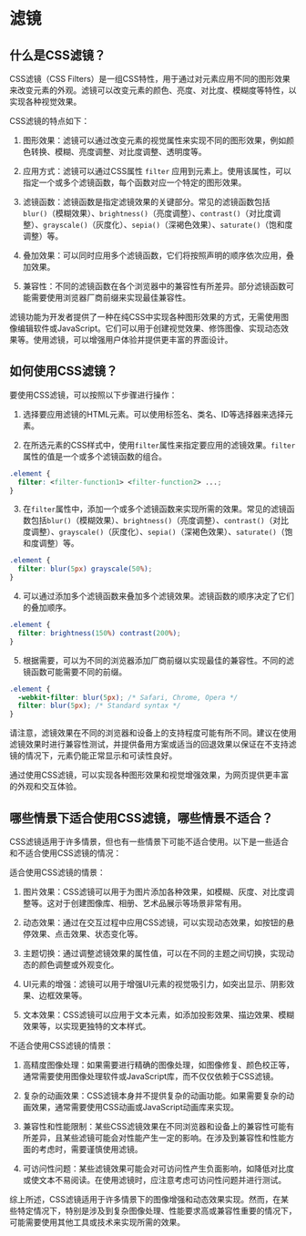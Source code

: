 # 滤镜

## 什么是CSS滤镜？
CSS滤镜（CSS Filters）是一组CSS特性，用于通过对元素应用不同的图形效果来改变元素的外观。滤镜可以改变元素的颜色、亮度、对比度、模糊度等特性，以实现各种视觉效果。

CSS滤镜的特点如下：

1. 图形效果：滤镜可以通过改变元素的视觉属性来实现不同的图形效果，例如颜色转换、模糊、亮度调整、对比度调整、透明度等。

2. 应用方式：滤镜可以通过CSS属性 `filter` 应用到元素上。使用该属性，可以指定一个或多个滤镜函数，每个函数对应一个特定的图形效果。

3. 滤镜函数：滤镜函数是指定滤镜效果的关键部分。常见的滤镜函数包括 `blur()`（模糊效果）、`brightness()`（亮度调整）、`contrast()`（对比度调整）、`grayscale()`（灰度化）、`sepia()`（深褐色效果）、`saturate()`（饱和度调整）等。

4. 叠加效果：可以同时应用多个滤镜函数，它们将按照声明的顺序依次应用，叠加效果。

5. 兼容性：不同的滤镜函数在各个浏览器中的兼容性有所差异。部分滤镜函数可能需要使用浏览器厂商前缀来实现最佳兼容性。

滤镜功能为开发者提供了一种在纯CSS中实现各种图形效果的方式，无需使用图像编辑软件或JavaScript。它们可以用于创建视觉效果、修饰图像、实现动态效果等。使用滤镜，可以增强用户体验并提供更丰富的界面设计。

## 如何使用CSS滤镜？
要使用CSS滤镜，可以按照以下步骤进行操作：

1. 选择要应用滤镜的HTML元素。可以使用标签名、类名、ID等选择器来选择元素。

2. 在所选元素的CSS样式中，使用`filter`属性来指定要应用的滤镜效果。`filter`属性的值是一个或多个滤镜函数的组合。

```css
.element {
  filter: <filter-function1> <filter-function2> ...;
}
```

3. 在`filter`属性中，添加一个或多个滤镜函数来实现所需的效果。常见的滤镜函数包括`blur()`（模糊效果）、`brightness()`（亮度调整）、`contrast()`（对比度调整）、`grayscale()`（灰度化）、`sepia()`（深褐色效果）、`saturate()`（饱和度调整）等。

```css
.element {
  filter: blur(5px) grayscale(50%);
}
```

4. 可以通过添加多个滤镜函数来叠加多个滤镜效果。滤镜函数的顺序决定了它们的叠加顺序。

```css
.element {
  filter: brightness(150%) contrast(200%);
}
```

5. 根据需要，可以为不同的浏览器添加厂商前缀以实现最佳的兼容性。不同的滤镜函数可能需要不同的前缀。

```css
.element {
  -webkit-filter: blur(5px); /* Safari, Chrome, Opera */
  filter: blur(5px); /* Standard syntax */
}
```

请注意，滤镜效果在不同的浏览器和设备上的支持程度可能有所不同。建议在使用滤镜效果时进行兼容性测试，并提供备用方案或适当的回退效果以保证在不支持滤镜的情况下，元素仍能正常显示和可读性良好。

通过使用CSS滤镜，可以实现各种图形效果和视觉增强效果，为网页提供更丰富的外观和交互体验。

## 哪些情景下适合使用CSS滤镜，哪些情景不适合？
CSS滤镜适用于许多情景，但也有一些情景下可能不适合使用。以下是一些适合和不适合使用CSS滤镜的情况：

适合使用CSS滤镜的情景：

1. 图片效果：CSS滤镜可以用于为图片添加各种效果，如模糊、灰度、对比度调整等。这对于创建图像库、相册、艺术品展示等场景非常有用。

2. 动态效果：通过在交互过程中应用CSS滤镜，可以实现动态效果，如按钮的悬停效果、点击效果、状态变化等。

3. 主题切换：通过调整滤镜效果的属性值，可以在不同的主题之间切换，实现动态的颜色调整或外观变化。

4. UI元素的增强：滤镜可以用于增强UI元素的视觉吸引力，如突出显示、阴影效果、边框效果等。

5. 文本效果：CSS滤镜可以应用于文本元素，如添加投影效果、描边效果、模糊效果等，以实现更独特的文本样式。

不适合使用CSS滤镜的情景：

1. 高精度图像处理：如果需要进行精确的图像处理，如图像修复、颜色校正等，通常需要使用图像处理软件或JavaScript库，而不仅仅依赖于CSS滤镜。

2. 复杂的动画效果：CSS滤镜本身并不提供复杂的动画功能。如果需要复杂的动画效果，通常需要使用CSS动画或JavaScript动画库来实现。

3. 兼容性和性能限制：某些CSS滤镜效果在不同浏览器和设备上的兼容性可能有所差异，且某些滤镜可能会对性能产生一定的影响。在涉及到兼容性和性能方面的考虑时，需要谨慎使用滤镜。

4. 可访问性问题：某些滤镜效果可能会对可访问性产生负面影响，如降低对比度或使文本不易阅读。在使用滤镜时，应注意考虑可访问性问题并进行测试。

综上所述，CSS滤镜适用于许多情景下的图像增强和动态效果实现。然而，在某些特定情况下，特别是涉及到复杂图像处理、性能要求高或兼容性重要的情况下，可能需要使用其他工具或技术来实现所需的效果。
